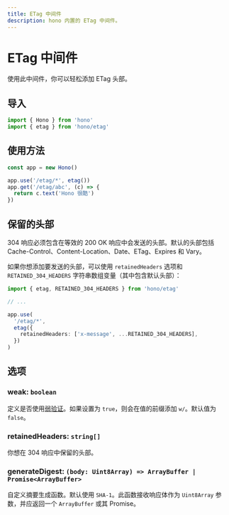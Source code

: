 ```yaml
---
title: ETag 中间件
description: hono 内置的 ETag 中间件。
---
```


# ETag 中间件

使用此中间件，你可以轻松添加 ETag 头部。

## 导入

```ts
import { Hono } from 'hono'
import { etag } from 'hono/etag'
```

## 使用方法

```ts
const app = new Hono()

app.use('/etag/*', etag())
app.get('/etag/abc', (c) => {
  return c.text('Hono 很酷')
})
```

## 保留的头部

304 响应必须包含在等效的 200 OK 响应中会发送的头部。默认的头部包括 Cache-Control、Content-Location、Date、ETag、Expires 和 Vary。

如果你想添加要发送的头部，可以使用 `retainedHeaders` 选项和 `RETAINED_304_HEADERS` 字符串数组变量（其中包含默认头部）：

```ts
import { etag, RETAINED_304_HEADERS } from 'hono/etag'

// ...

app.use(
  '/etag/*',
  etag({
    retainedHeaders: ['x-message', ...RETAINED_304_HEADERS],
  })
)
```

## 选项

### <Badge type="info" text="可选" /> weak: `boolean`

定义是否使用[弱验证](https://developer.mozilla.org/zh-CN/docs/Web/HTTP/Conditional_requests#weak_validation)。如果设置为 `true`，则会在值的前缀添加 `w/`。默认值为 `false`。

### <Badge type="info" text="可选" /> retainedHeaders: `string[]`

你想在 304 响应中保留的头部。

### <Badge type="info" text="可选" /> generateDigest: `(body: Uint8Array) => ArrayBuffer | Promise<ArrayBuffer>`

自定义摘要生成函数。默认使用 `SHA-1`。此函数接收响应体作为 `Uint8Array` 参数，并应返回一个 `ArrayBuffer` 或其 Promise。
